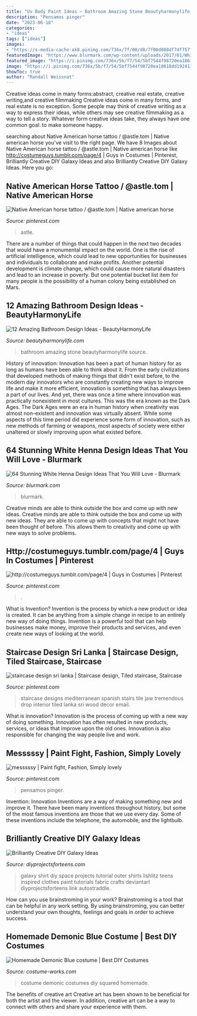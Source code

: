 ```yaml
---
title: "Uv Body Paint Ideas ~ Bathroom Amazing Stone Beautyharmonylife Source"
description: "Pensamos pinger"
date: "2023-06-18"
categories:
- "ideas"
tags: ["ideas"]
images:
- "https://s-media-cache-ak0.pinimg.com/736x/7f/00/d8/7f00d808df7df757f3d6b26d479ee537.jpg"
featuredImage: "https://www.blurmark.com/wp-content/uploads/2017/01/White-Henna-Design-15.jpg"
featured_image: "https://i.pinimg.com/736x/5b/f7/54/5bf7544f98720ea18618dd1924136ca7.jpg"
image: "https://i.pinimg.com/736x/5b/f7/54/5bf7544f98720ea18618dd1924136ca7.jpg"
ShowToc: true
author: "Randall Weissnat"
---
```



Creative ideas come in many forms:abstract, creative real estate, creative writing,and creative filmmaking
Creative ideas come in many forms, and real estate is no exception. Some people may think of creative writing as a way to express their ideas, while others may see creative filmmaking as a way to tell a story. Whatever form creative ideas take, they always have one common goal: to make someone happy.

	

		
searching about Native American horse tattoo / @astle.tom | Native american horse you've visit to the right page. We have 8 Images about Native American horse tattoo / @astle.tom | Native american horse like http://costumeguys.tumblr.com/page/4 | Guys in Costumes | Pinterest, Brilliantly Creative DIY Galaxy Ideas and also Brilliantly Creative DIY Galaxy Ideas. Here you go:
		
    
## Native American Horse Tattoo / @astle.tom | Native American Horse

<img loading=lazy src="https://i.pinimg.com/736x/5b/f7/54/5bf7544f98720ea18618dd1924136ca7.jpg" onerror="this.onerror=null;this.src='https://tse3.mm.bing.net/th?id=OIP.qFfspxafOm64LRxDJ2d-TwHaJ3&amp;pid=15.1';" alt="Native American horse tattoo / @astle.tom | Native american horse">

_Source: pinterest.com_

>astle. 

	

There are a number of things that could happen in the next two decades that would have a monumental impact on the world. One is the rise of artificial intelligence, which could lead to new opportunities for businesses and individuals to collaborate and make profits. Another potential development is climate change, which could cause more natural disasters and lead to an increase in poverty. But one potential bucket list item for many people is the possibility of a human colony being established on Mars.

    
## 12 Amazing Bathroom Design Ideas - BeautyHarmonyLife

<img loading=lazy src="https://beautyharmonylife.com/wp-content/uploads/2013/08/stone-bathroom-design-ideas-800x1203.jpg" onerror="this.onerror=null;this.src='https://tse2.mm.bing.net/th?id=OIP.6_yIDXccNkMZK7-koYROAQHaLI&amp;pid=15.1';" alt="12 Amazing Bathroom Design Ideas - BeautyHarmonyLife">

_Source: beautyharmonylife.com_

>bathroom amazing stone beautyharmonylife source. 

	

History of innovation:
Innovation has been a part of human history for as long as humans have been able to think about it. From the early civilizations that developed methods of making things that didn't exist before, to the modern day innovators who are constantly creating new ways to improve life and make it more efficient, innovation is something that has always been a part of our lives. And yet, there was once a time where innovation was practically nonexistent in most cultures. This was the era known as the Dark Ages.
The Dark Ages were an era in human history when creativity was almost non-existent and innovation was virtually absent. While some aspects of this time period did experience some form of innovation, such as new methods of farming or weapons, most aspects of society were either unaltered or slowly improving upon what existed before.

    
## 64 Stunning White Henna Design Ideas That You Will Love - Blurmark

<img loading=lazy src="https://www.blurmark.com/wp-content/uploads/2017/01/White-Henna-Design-15.jpg" onerror="this.onerror=null;this.src='https://tse1.mm.bing.net/th?id=OIP.-Tx7F8YMVgI4lroichgDdAHaIA&amp;pid=15.1';" alt="64 Stunning White Henna Design Ideas That You Will Love - Blurmark">

_Source: blurmark.com_

>blurmark. 

	

Creative minds are able to think outside the box and come up with new ideas.
Creative minds are able to think outside the box and come up with new ideas. They are able to come up with concepts that might not have been thought of before. This allows them to creativity and come up with new ways to solve problems.

    
## Http://costumeguys.tumblr.com/page/4 | Guys In Costumes | Pinterest

<img loading=lazy src="https://s-media-cache-ak0.pinimg.com/736x/7f/00/d8/7f00d808df7df757f3d6b26d479ee537.jpg" onerror="this.onerror=null;this.src='https://tse1.mm.bing.net/th?id=OIP.uo5LepVorUYTqYT79jbn1wHaJ4&amp;pid=15.1';" alt="http://costumeguys.tumblr.com/page/4 | Guys in Costumes | Pinterest">

_Source: pinterest.com_

>. 

	

What is Invention?
Invention is the process by which a new product or idea is created. It can be anything from a simple change in recipe to an entirely new way of doing things. Invention is a powerful tool that can help businesses make money, improve their products and services, and even create new ways of looking at the world.

    
## Staircase Design Sri Lanka | Staircase Design, Tiled Staircase, Staircase

<img loading=lazy src="https://i.pinimg.com/736x/b9/52/32/b95232e1071fceb0f062791d5c2ed354.jpg" onerror="this.onerror=null;this.src='https://tse1.mm.bing.net/th?id=OIP.RlhG_-9ihSdkT8G-NM1nfgHaLH&amp;pid=15.1';" alt="staircase design sri lanka | Staircase design, Tiled staircase, Staircase">

_Source: pinterest.com_

>staircase designs mediterranean spanish stairs tile jaw tremendous drop interior tiled lanka sri wood decor email. 

	

What is innovation?
Innovation is the process of coming up with a new way of doing something. Innovation has often resulted in new products, services, or ideas that improve upon the old ones. Innovation is also responsible for changing the way people live and work.

    
## Messsssy | Paint Fight, Fashion, Simply Lovely

<img loading=lazy src="https://i.pinimg.com/736x/3b/f0/af/3bf0af025dcd565dcd4134a0438a4629--paint-fight-paint-party.jpg" onerror="this.onerror=null;this.src='https://tse3.mm.bing.net/th?id=OIP.QetYZhjjj56x9unX5kQA_wHaE6&amp;pid=15.1';" alt="messsssy | Paint fight, Fashion, Simply lovely">

_Source: pinterest.com_

>pensamos pinger. 

	

Invention: Innovation
Inventions are a way of making something new and improve it. There have been many inventions throughout history, but some of the most famous inventions are those that we use every day. Some of these inventions include the telephone, the automobile, and the lightbulb.

    
## Brilliantly Creative DIY Galaxy Ideas

<img loading=lazy src="http://diyprojectsforteens.com/wp-content/uploads/2016/07/galaxy-t-shirt.jpg" onerror="this.onerror=null;this.src='https://tse3.mm.bing.net/th?id=OIP.WkPTFGgfOxycY-y-VGMZJQHaKH&amp;pid=15.1';" alt="Brilliantly Creative DIY Galaxy Ideas">

_Source: diyprojectsforteens.com_

>galaxy shirt diy space projects tutorial outer shirts lishlitz teens inspired clothes paint tutorials fabric crafts deviantart diyprojectsforteens link autostraddle. 

	

How can you use brainstroming in your work?
Brainstroming is a tool that can be helpful in any work setting. By using brainstroming, you can better understand your own thoughts, feelings and goals in order to achieve success.

    
## Homemade Demonic Blue Costume | Best DIY Costumes

<img loading=lazy src="https://photos.costume-works.com/full/demonic_blue11.jpg" onerror="this.onerror=null;this.src='https://tse3.mm.bing.net/th?id=OIP.YIgepd7bG8HbcsoHQma9QAHaKs&amp;pid=15.1';" alt="Homemade Demonic Blue costume | Best DIY Costumes">

_Source: costume-works.com_

>costume demonic costumes diy squared homemade. 

	

The benefits of creative art
Creative art has been shown to be beneficial for both the artist and the viewer. In addition, creative art can be a way to connect with others and share your experience with them.

